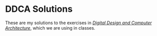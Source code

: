 # DDCA Solutions

These are my solutions to the exercises in
[*Digital Design and Computer Architecture*](http://www.amazon.com/Digital-Design-Computer-Architecture-Second/dp/0123944244/ref=sr_1_1?s=books&ie=UTF8&qid=1449606566&sr=1-1&keywords=digital+design+and+computer+architecture), which we are using in
classes. 

